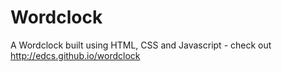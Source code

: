 Wordclock
=========

A Wordclock built using HTML, CSS and Javascript - check out http://edcs.github.io/wordclock
